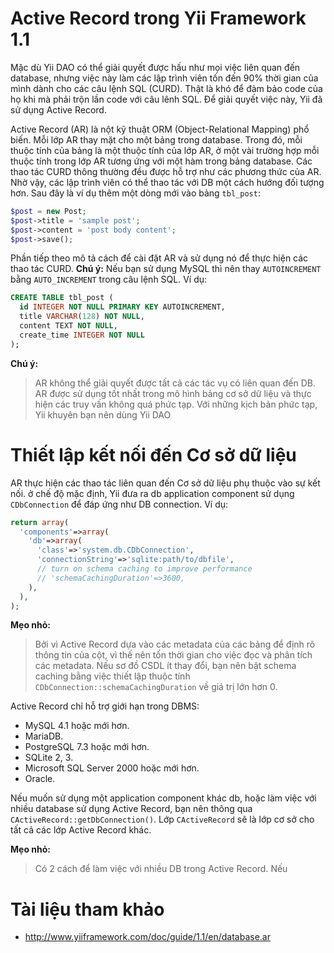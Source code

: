 Active Record trong Yii Framework 1.1
=====================================

Mặc dù Yii DAO có thể giải quyết được hấu như mọi việc liên quan đến database, nhưng việc này làm các lập trình viên tốn đến 90% thời gian của mình dành cho các câu lệnh SQL (CURD). Thật là khó để đảm bảo code của họ khi mà phải trộn lần code với câu lênh SQL. Để giải quyết việc này, Yii đã sử dụng Active Record.

Active Record (AR) là nột kỹ thuật ORM (Object-Relational Mapping) phổ biến. Mỗi lớp AR thay mặt cho một bảng trong database. Trong đó, mỗi thuộc tính của bảng là một thuộc tính của lớp AR, ở một vài trường hợp mỗi thuộc tính trong lớp AR tương ứng với một hàm trong bảng database. Các thao tác CURD thông thường đều được hỗ trợ như các phương thức của AR. Nhờ vậy, các lập trình viên có thể thao tác với DB một cách hướng đối tượng hơn. Sau đây là ví dụ thêm một dòng mới vào bảng `tbl_post`:

```php
$post = new Post;
$post->title = 'sample post';
$post->content = 'post body content';
$post->save();
```

Phần tiếp theo mô tả cách để cài đặt AR và sử dụng nó để thực hiện các thao tác CURD. **Chú ý:** Nếu bạn sử dụng MySQL thì nên thay `AUTOINCREMENT` bằng `AUTO_INCREMENT` trong câu lệnh SQL. Ví dụ:

```SQL
CREATE TABLE tbl_post (
  id INTEGER NOT NULL PRIMARY KEY AUTOINCREMENT,
  title VARCHAR(128) NOT NULL,
  content TEXT NOT NULL,
  create_time INTEGER NOT NULL
);
```

**Chú ý:**

> AR không thể giải quyết được tất cả các tác vụ có liên quan đến DB. AR
> được sử dụng tốt nhất trong mô hình bảng cơ sở dữ liệu và thực hiện
> các truy vấn không quá phức tạp. Với những kịch bản phức tạp, Yii
> khuyên bạn nên dùng Yii DAO

# Thiết lập kết nối đến Cơ sở dữ liệu

AR thực hiện các thao tác liên quan đến Cơ sở dữ liệu phụ thuộc vào sự
kết nối. ở chế độ mặc định, Yii đưa ra db application component sử dụng `CDbConnection` để đáp ứng như DB
connection. Ví dụ:

```php
return array(
  'components'=>array(
    'db'=>array(
      'class'=>'system.db.CDbConnection',
      'connectionString'=>'sqlite:path/to/dbfile',
      // turn on schema caching to improve performance
      // 'schemaCachingDuration'=>3600,
    ),
  ),
);
```

**Mẹo nhỏ:**

> Bởi vì Active Record dựa vào các metadata của các bảng để định rõ
> thông tin của cột, vì thế nên tốn thời gian cho việc đọc và phân tích các metadata. Nếu sơ đồ CSDL ít thay đổi, bạn nên bật schema caching bằng việc thiết lập thuộc tính `CDbConnection::schemaCachingDuration` về giá trị lớn hơn 0.

Active Record chỉ hỗ trợ giới hạn trong DBMS:
- MySQL 4.1 hoặc mới hơn.
- MariaDB.
- PostgreSQL 7.3 hoặc mới hơn.
- SQLite 2, 3.
- Microsoft SQL Server 2000 hoặc mới hơn.
- Oracle.

Nếu muốn sử dụng một application component khác db, hoặc làm việc với
nhiều database sử dụng Active Record, bạn nên thông qua `
CActiveRecord::getDbConnection()`. Lớp `CActiveRecord` sẽ là lớp cơ sở
cho tất cả các lớp Active Record khác.

**Mẹo nhỏ:**

> Có 2 cách để làm việc với nhiều DB trong Active Record. Nếu


# Tài liệu tham khảo
- http://www.yiiframework.com/doc/guide/1.1/en/database.ar
